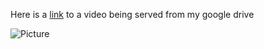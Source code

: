 Here is a [link](https://drive.google.com/file/d/1NKlryrSbK60_UCNew5X_nOG0UgDf3xNN/view) to a video being served from my google drive

![Picture](/uploads/8/0/1/5/801512/meyer_orig.jpg)